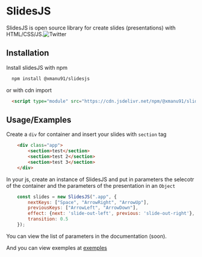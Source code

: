 
# SlidesJS

SlidesJS is open source library for create slides (presentations) with HTML/CSS/JS.![Twitter](https://img.shields.io/twitter/url?url=https%3A%2F%2Fgithub.com%2Fxmanu91%2FSlidesJS%2F&color=blue)

## Installation

Install slidesJS with npm

```bash
  npm install @xmanu91/slidesjs
```

or with cdn import
```HTML
  <script type="module" src="https://cdn.jsdelivr.net/npm/@xmanu91/slidesjs@1/lib/v1/slidesjs.min.js"></script>
```

## Usage/Examples

Create a ```div``` for container and insert your slides with ```section``` tag

```HTML
    <div class="app">
        <section>test</section>
        <section>test 2</section>
        <section>test 3</section>
    </div>
```

In your js, create an instance of SlidesJS and put in parameters the selecotr of the container and the parameters of the presentation in an ```Object```

```Javascript
    const slides = new SlidesJS(".app", {
        nextKeys: ["Space", "ArrowRight", "ArrowUp"],
        previousKeys: ["ArrowLeft", "ArrowDown"],
        effect: {next: 'slide-out-left', previous: 'slide-out-right'},
        transition: 0.5
    });

```

You can view the list of parameters in the documentation (soon).

And you can view exemples at [exemples](https://github.com/xmanu91/SlidesJS/tree/v1.0.4/exemples)
